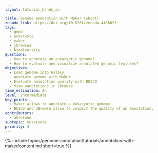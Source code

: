 ```yaml
---
layout: tutorial_hands_on

title: Genome annotation with Maker (short)
zenodo_link: https://doi.org/10.5281/zenodo.4406623
tags:
  - gmod
  - eukaryote
  - maker
  - jbrowse1
  - biodiversity
questions:
  - How to annotate an eukaryotic genome?
  - How to evaluate and visualize annotated genomic features?
objectives:
  - Load genome into Galaxy
  - Annotate genome with Maker
  - Evaluate annotation quality with BUSCO
  - View annotations in JBrowse
time_estimation: 2h
level: Intermediate
key_points:
  - Maker allows to annotate a eukaryotic genome.
  - BUSCO and JBrowse allow to inspect the quality of an annotation.
contributors:
  - abretaud
subtopic: eukaryote
priority: 3
---
```


{% include topics/genome-annotation/tutorials/annotation-with-maker/content.md short=true %}
